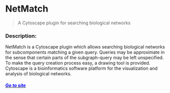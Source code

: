 # NetMatch
>  A Cytoscape plugin for searching biological networks

### Description:
NetMatch is a Cytoscape plugin which allows searching biological networks for subcomponents matching a given query. Queries may be approximate in the sense that certain parts of the subgraph-query may be left unspecified. To make the query creation process easy, a drawing tool is provided. Cytoscape is a bioinformatics software platform for the visualization and analysis of biological networks.

#### *[<span style="color:blue"> Go to site </span>](https://apps.cytoscape.org/apps/netmatch)*
